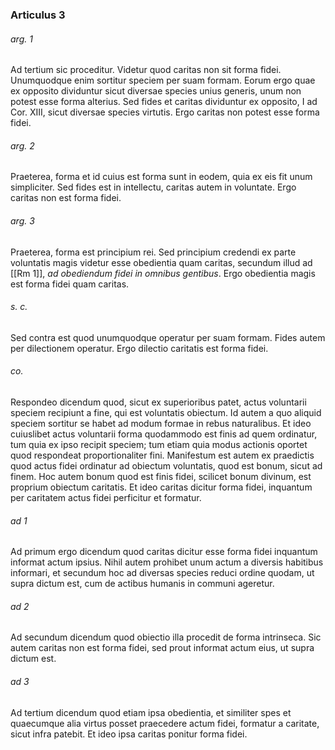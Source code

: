 ### Articulus 3

###### arg. 1
Ad tertium sic proceditur. Videtur quod caritas non sit forma fidei. Unumquodque enim sortitur speciem per suam formam. Eorum ergo quae ex opposito dividuntur sicut diversae species unius generis, unum non potest esse forma alterius. Sed fides et caritas dividuntur ex opposito, I ad Cor. XIII, sicut diversae species virtutis. Ergo caritas non potest esse forma fidei.

###### arg. 2
Praeterea, forma et id cuius est forma sunt in eodem, quia ex eis fit unum simpliciter. Sed fides est in intellectu, caritas autem in voluntate. Ergo caritas non est forma fidei.

###### arg. 3
Praeterea, forma est principium rei. Sed principium credendi ex parte voluntatis magis videtur esse obedientia quam caritas, secundum illud ad [[Rm 1]], *ad obediendum fidei in omnibus gentibus*. Ergo obedientia magis est forma fidei quam caritas.

###### s. c.
Sed contra est quod unumquodque operatur per suam formam. Fides autem per dilectionem operatur. Ergo dilectio caritatis est forma fidei.

###### co.
Respondeo dicendum quod, sicut ex superioribus patet, actus voluntarii speciem recipiunt a fine, qui est voluntatis obiectum. Id autem a quo aliquid speciem sortitur se habet ad modum formae in rebus naturalibus. Et ideo cuiuslibet actus voluntarii forma quodammodo est finis ad quem ordinatur, tum quia ex ipso recipit speciem; tum etiam quia modus actionis oportet quod respondeat proportionaliter fini. Manifestum est autem ex praedictis quod actus fidei ordinatur ad obiectum voluntatis, quod est bonum, sicut ad finem. Hoc autem bonum quod est finis fidei, scilicet bonum divinum, est proprium obiectum caritatis. Et ideo caritas dicitur forma fidei, inquantum per caritatem actus fidei perficitur et formatur.

###### ad 1
Ad primum ergo dicendum quod caritas dicitur esse forma fidei inquantum informat actum ipsius. Nihil autem prohibet unum actum a diversis habitibus informari, et secundum hoc ad diversas species reduci ordine quodam, ut supra dictum est, cum de actibus humanis in communi ageretur.

###### ad 2
Ad secundum dicendum quod obiectio illa procedit de forma intrinseca. Sic autem caritas non est forma fidei, sed prout informat actum eius, ut supra dictum est.

###### ad 3
Ad tertium dicendum quod etiam ipsa obedientia, et similiter spes et quaecumque alia virtus posset praecedere actum fidei, formatur a caritate, sicut infra patebit. Et ideo ipsa caritas ponitur forma fidei.

